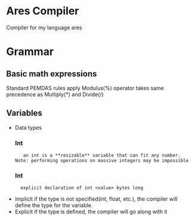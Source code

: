 # Ares Compiler
Compiler for my language ares
# Grammar
## Basic math expressions
Standard PEMDAS rules apply
Modulus(%) operator takes same precedence as Multiply(*) and Divide(/)
## Variables
- Data types
    ### Int
         an int is a **resizable** variable that can fit any number. Note: performing operations on massive integers may be impossible
    ### Int<value>
        explicit declaration of int <value> bytes long
- Implicit
if the type is not specified(int, float, etc.), the compiler will define the type for the variable. 
- Explicit
if the type is defined, the compiler will go along with it
